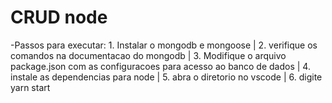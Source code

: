 # CRUD node
  -Passos para executar:
    1.  Instalar o mongodb e mongoose |
    2.  verifique os comandos na documentacao do mongodb |
    3.  Modifique o arquivo package.json com as configuracoes para acesso ao banco de dados |
    4.  instale as dependencias para node |
    5.  abra o diretorio no vscode |
    6.  digite yarn start 
    
